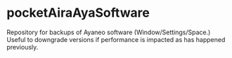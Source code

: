 # pocketAiraAyaSoftware
Repository for backups of Ayaneo software (Window/Settings/Space.) Useful to downgrade versions if performance is impacted as has happened previously. 
